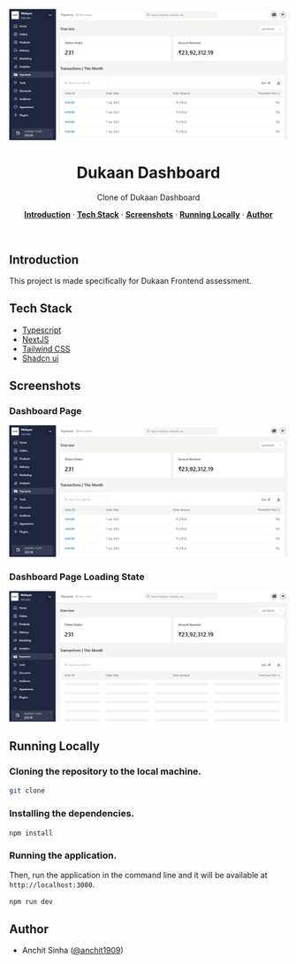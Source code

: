   <img alt="Dukaan Dashboard" src="/public/DashboardPage.png">
    <h1 align="center">Dukaan Dashboard</h1>

<p align="center">
  Clone of Dukaan Dashboard
</p>

<p align="center">
  <a href="#introduction"><strong>Introduction</strong></a> ·
  <a href="#tech-stack"><strong>Tech Stack</strong></a> ·
  <a href="#screenshots"><strong>Screenshots</strong></a> ·
  <a href="#running-locally"><strong>Running Locally</strong></a> ·
  <a href="#author"><strong>Author</strong></a>
</p>
<br/>

## Introduction

This project is made specifically for Dukaan Frontend assessment.

## Tech Stack

- [Typescript](https://www.typescriptlang.org/)
- [NextJS](https://nextjs.org/)
- [Tailwind CSS](https://tailwindcss.com/)
- [Shadcn ui](https://ui.shadcn.com/)

## Screenshots

### Dashboard Page

<img alt="Home Page" src="/public/DashboardPage.png">

### Dashboard Page Loading State

<img alt="Company Details Page" src="/public/DashboardLoadingState.png">

## Running Locally

### Cloning the repository to the local machine.

```bash
git clone
```

### Installing the dependencies.

```bash
npm install
```

### Running the application.

Then, run the application in the command line and it will be available at `http://localhost:3000`.

```bash
npm run dev
```

## Author

- Anchit Sinha ([@anchit1909](https://twitter.com/anchit1909))

